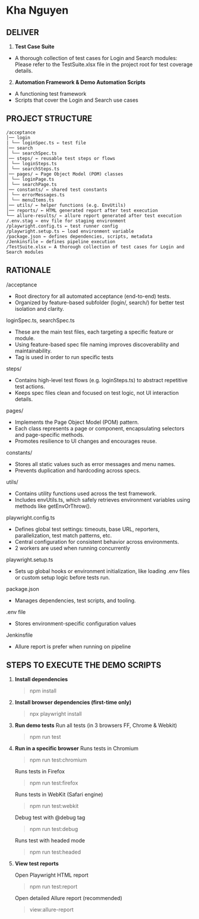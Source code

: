 # Kha Nguyen

## DELIVER

1. **Test Case Suite**

- A thorough collection of test cases for Login and Search modules: Please refer to the TestSuite.xlsx file in the project root for test coverage details.

2. **Automation Framework & Demo Automation Scripts**

- A functioning test framework
- Scripts that cover the Login and Search use cases

## PROJECT STRUCTURE

```
/acceptance
│── login
| └── loginSpec.ts ← test file
│── search
│ └── searchSpec.ts
│── steps/ ← reusable test steps or flows
│ └── loginSteps.ts
│ └── searchSteps.ts
│── pages/ ← Page Object Model (POM) classes
│ └── loginPage.ts
│ └── searchPage.ts
│── constants/ ← shared test constants
│ └── errorMessages.ts
│ └── menuItems.ts
│── utils/ ← helper functions (e.g. EnvUtils)
│── reports/ ← HTML generated report after test execution
└── allure-results/ ← allure report generated after test execution
/.env.stag ← env file for staging environment
/playwright.config.ts ← test runner config
/playwright.setup.ts ← load environment variable
/package.json ← defines dependencies, scripts, metadata
/Jenkinsfile ← defines pipeline execution
/TestSuite.xlsx ← A thorough collection of test cases for Login and Search modules
```

## RATIONALE

/acceptance

- Root directory for all automated acceptance (end-to-end) tests.
- Organized by feature-based subfolder (login/, search/) for better test isolation and clarity.

loginSpec.ts, searchSpec.ts

- These are the main test files, each targeting a specific feature or module.
- Using feature-based spec file naming improves discoverability and maintainability.
- Tag is used in order to run specific tests

steps/

- Contains high-level test flows (e.g. loginSteps.ts) to abstract repetitive test actions.
- Keeps spec files clean and focused on test logic, not UI interaction details.

pages/

- Implements the Page Object Model (POM) pattern.
- Each class represents a page or component, encapsulating selectors and page-specific methods.
- Promotes resilience to UI changes and encourages reuse.

constants/

- Stores all static values such as error messages and menu names.
- Prevents duplication and hardcoding across specs.

utils/

- Contains utility functions used across the test framework.
- Includes envUtils.ts, which safely retrieves environment variables using methods like getEnvOrThrow().

playwright.config.ts

- Defines global test settings: timeouts, base URL, reporters, parallelization, test match patterns, etc.
- Central configuration for consistent behavior across environments.
- 2 workers are used when running concurrently

playwright.setup.ts

- Sets up global hooks or environment initialization, like loading .env files or custom setup logic before tests run.

package.json

- Manages dependencies, test scripts, and tooling.

.env file

- Stores environment-specific configuration values

Jenkinsfile

- Allure report is prefer when running on pipeline

## STEPS TO EXECUTE THE DEMO SCRIPTS

1. **Install dependencies**

   > npm install

2. **Install browser dependencies (first-time only)**

   > npx playwright install

3. **Run demo tests**
   Run all tests (in 3 browsers FF, Chrome & Webkit)

   > npm run test

4. **Run in a specific browser**
   Runs tests in Chromium

   > npm run test:chromium

   Runs tests in Firefox

   > npm run test:firefox

   Runs tests in WebKit (Safari engine)

   > npm run test:webkit

   Debug test with @debug tag

   > npm run test:debug

   Runs test with headed mode

   > npm run test:headed

5. **View test reports**

   Open Playwright HTML report

   > npm run test:report

   Open detailed Allure report (recommended)

   > view:allure-report
